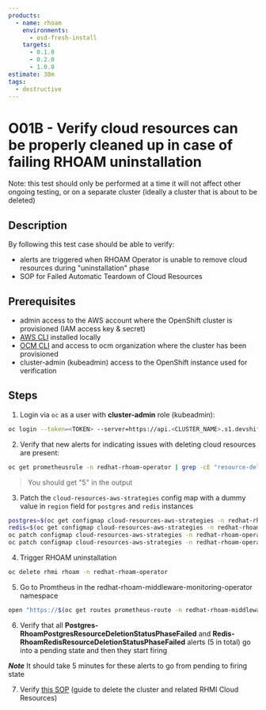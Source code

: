 ```yaml
---
products:
  - name: rhoam
    environments:
      - osd-fresh-install
    targets:
      - 0.1.0
      - 0.2.0
      - 1.0.0
estimate: 30m
tags:
  - destructive
---
```


# O01B - Verify cloud resources can be properly cleaned up in case of failing RHOAM uninstallation

Note: this test should only be performed at a time it will not affect other ongoing testing, or on a separate cluster (ideally a cluster that is about to be deleted)

## Description

By following this test case should be able to verify:

- alerts are triggered when RHOAM Operator is unable to remove cloud resources during "uninstallation" phase
- SOP for Failed Automatic Teardown of Cloud Resources

## Prerequisites

- admin access to the AWS account where the OpenShift cluster is provisioned (IAM access key & secret)
- [AWS CLI](https://docs.aws.amazon.com/cli/latest/userguide/cli-chap-install.html) installed locally
- [OCM CLI](https://github.com/openshift-online/ocm-cli/releases) and access to ocm organization where the cluster has been provisioned
- cluster-admin (kubeadmin) access to the OpenShift instance used for verification

## Steps

1. Login via `oc` as a user with **cluster-admin** role (kubeadmin):

```bash
oc login --token=<TOKEN> --server=https://api.<CLUSTER_NAME>.s1.devshift.org:6443
```

2. Verify that new alerts for indicating issues with deleting cloud resources are present:

```bash
oc get prometheusrule -n redhat-rhoam-operator | grep -cE "resource-deletion((.*rhsso|.*rhssouser|.*threescale)-postgres|(.*threescale|.*threescale-backend)-redis)"
```

> You should get "5" in the output

3. Patch the `cloud-resources-aws-strategies` config map with a dummy value in `region` field for `postgres` and `redis` instances

```bash
postgres=$(oc get configmap cloud-resources-aws-strategies -n redhat-rhoam-operator -o jsonpath='{.data.postgres}' | jq -c '.production.region = "blabla123"' | jq -R .)
redis=$(oc get configmap cloud-resources-aws-strategies -n redhat-rhoam-operator -o jsonpath='{.data.redis}' | jq -c '.production.region = "blabla123"' | jq -R .)
oc patch configmap cloud-resources-aws-strategies -n redhat-rhoam-operator --type=merge --patch="{\"data\": { \"postgres\": $postgres }}" --dry-run=false
oc patch configmap cloud-resources-aws-strategies -n redhat-rhoam-operator --type=merge --patch="{\"data\": { \"redis\": $redis }}" --dry-run=false
```

4. Trigger RHOAM uninstallation

```bash
oc delete rhmi rhoam -n redhat-rhoam-operator
```

5. Go to Promtheus in the redhat-rhoam-middleware-monitoring-operator namespace

```bash
open "https://$(oc get routes prometheus-route -n redhat-rhoam-middleware-monitoring-operator -o jsonpath='{.spec.host}')"
```

6. Verify that all **Postgres-RhoamPostgresResourceDeletionStatusPhaseFailed** and **Redis-RhoamRedisResourceDeletionStatusPhaseFailed** alerts (5 in total) go into a pending state and then they start firing 

***Note*** It should take 5 minutes for these alerts to go from pending to firing state

7. Verify [this SOP](https://github.com/RHCloudServices/integreatly-help/blob/master/sops/2.x/uninstall/delete_cluster_teardown.md#procedure) (guide to delete the cluster and related RHMI Cloud Resources)
